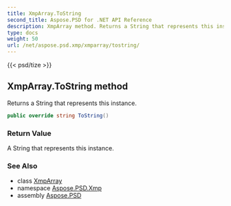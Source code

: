```yaml
---
title: XmpArray.ToString
second_title: Aspose.PSD for .NET API Reference
description: XmpArray method. Returns a String that represents this instance
type: docs
weight: 50
url: /net/aspose.psd.xmp/xmparray/tostring/
---
```

{{< psd/tize >}}
## XmpArray.ToString method

Returns a String that represents this instance.

```csharp
public override string ToString()
```

### Return Value

A String that represents this instance.

### See Also

* class [XmpArray](../)
* namespace [Aspose.PSD.Xmp](../../xmparray/)
* assembly [Aspose.PSD](../../../)


